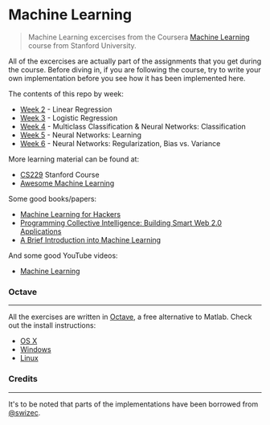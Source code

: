 # Machine Learning

> Machine Learning excercises from the Coursera [Machine Learning](https://www.coursera.org/learn/machine-learning) course from Stanford University.

All of the excercises are actually part of the assignments that you get during the course. Before diving in, if you are following the course, try to write your own implementation before you see how it has been implemented here.

The contents of this repo by week:
* [Week 2]() - Linear Regression
* [Week 3]() - Logistic Regression
* [Week 4]() - Multiclass Classification & Neural Networks: Classification
* [Week 5]() - Neural Networks: Learning
* [Week 6]() - Neural Networks: Regularization, Bias vs. Variance

More learning material can be found at:
* [CS229](http://cs229.stanford.edu/materials.html) Stanford Course
* [Awesome Machine Learning](https://github.com/josephmisiti/awesome-machine-learning)

Some good books/papers:
* [Machine Learning for Hackers](http://www.amazon.com/dp/1449303714?tag=inspiredalgor-20)
* [Programming Collective Intelligence: Building Smart Web 2.0 Applications](http://www.amazon.com/dp/0596529325?tag=inspiredalgor-20)
* [A Brief Introduction into Machine Learning](https://events.ccc.de/congress/2004/fahrplan/files/105-machine-learning-paper.pdf)

And some good YouTube videos:
* [Machine Learning](https://www.youtube.com/course?list=ECA89DCFA6ADACE599)


### Octave
-----------
All the exercises are written in [Octave](https://www.gnu.org/software/octave/doc/v4.0.1), a free alternative to Matlab.
Check out the install instructions:
* [OS X](http://wiki.octave.org/Octave_for_MacOS_X)
* [Windows](http://wiki.octave.org/Octave_for_Microsoft_Windows)
* [Linux](http://wiki.octave.org/Octave_for_GNU/Linux)


### Credits
-----------
It's to be noted that parts of the implementations have been borrowed from [@swizec](https://github.com/Swizec).
